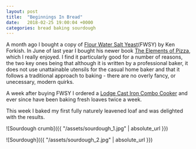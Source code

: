 ```yaml
---
layout: post
title:  "Beginnings In Bread"
date:   2018-02-25 19:00:04 +0000
categories: bread baking sourdough
---
```


A month ago I bought a copy of [Flour Water Salt Yeast](http://kensartisan.com/flour-water-salt-yeast/)(FWSY) by Ken Forkish. In June of last year I bought his newer book [The Elements of Pizza](http://kensartisan.com/elements-of-pizza/), which I really enjoyed. I find it particularly good for a number of reasons, the two key ones being that although it is written by a professional baker, it does not use unattainable utensils for the casual home baker and that it follows a traditional approach to baking - there are no overly fancy, or unecessary, modern quirks. 

A week after buying FWSY I ordered a [Lodge Cast Iron Combo Cooker](http://shop.lodgemfg.com/deep-skillets/3-quart-cast-iron-combo-cooker.asp) and ever since have been baking fresh loaves twice a week.

This week I baked my first fully naturely leavened loaf and was delighted with the results.


![Sourdough crumb]({{ "/assets/sourdough_1.jpg" | absolute_url }})


![Sourdough]({{ "/assets/sourdough_2.jpg" | absolute_url }})
